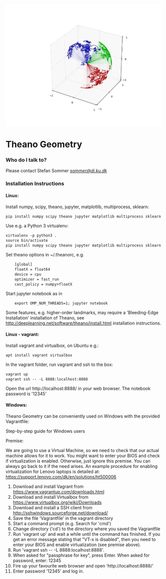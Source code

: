 ![Scheme](logo/stocso31.jpg)

# Theano Geometry #

### Who do I talk to? ###

Please contact Stefan Sommer *sommer@di.ku.dk*

### Installation Instructions ###

#### Linux:
Install numpy, scipy, theano, jupyter, matplotlib, multiprocess, sklearn:
```
pip install numpy scipy theano jupyter matplotlib multiprocess sklearn
```
Use e.g. a Python 3 virtualenv:
```
virtualenv -p python3 .
source bin/activate
pip install numpy scipy theano jupyter matplotlib multiprocess sklearn
```
Set theano options in ~/.theanorc, e.g.
```
    [global]
    floatX = float64
    device = cpu
    optimizer = fast_run
    cast_policy = numpy+floatX
```
Start jupyter notebook as in
```
    export OMP_NUM_THREADS=1; jupyter notebook
```

Some features, e.g. higher-order landmarks, may require a 'Bleeding-Edge Installation' installation of Theano, see http://deeplearning.net/software/theano/install.html installation instructions.


#### Linux - vagrant:
Install vagrant and virtualbox, on Ubuntu e.g.:
```
apt install vagrant virtualbox
```
In the vagrant folder, run vagrant and ssh to the box:
```
vagrant up
vagrant ssh -- -L 8888:localhost:8888
```
Open the url http://localhost:8888/ in your web browser. The notebook password is '12345'

#### Windows:
Theano Geometry can be conveniently used on Windows with the provided Vagrantfile:

Step-by-step guide for Windows users

Premise:

We are going to use a Virtual Machine, so we need to check that our actual machine allows for it to work. You might want to enter your BIOS and check if virtualization is enabled. Otherwise, just ignore this premise. You can always go back to it if the need arises.
An example procedure for enabling virtualization for Lenovo laptops is detailed at: https://support.lenovo.com/dk/en/solutions/ht500006

1. Download and install Vagrant from https://www.vagrantup.com/downloads.html		
1. Download and install Virtualbox from https://www.virtualbox.org/wiki/Downloads
1. Download and install a SSH client from http://sshwindows.sourceforge.net/download/		
1. Save the file 'Vagrantfile' in the vagrant directory
1. Start a command prompt (e.g. Search for 'cmd')						
1. Change directory ('cd') to the directory where you saved the Vagrantfile						
1. Run 'vagrant up' and wait a while until the command has finished. If you get an error message stating that "VT-x is disabled", then you need to enter your BIOS and enable virtualization (see premise above).
1. Run 'vagrant ssh -- -L 8888:localhost:8888'. 
1. When asked for "passphrase for key", press Enter. When asked for password, enter: 12345
1. Fire up your favourite web browser and open 'http://localhost:8888/'
1. Enter password '12345' and log in.